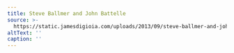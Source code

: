 ```yaml
---
title: Steve Ballmer and John Battelle
source: >-
  https://static.jamesdigioia.com/uploads/2013/09/steve-ballmer-and-john-battelle-scaled.jpg
altText: ''
caption: ''
---
```


